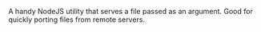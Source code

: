 A handy NodeJS utility that serves a file passed as an argument. Good for quickly porting files from remote servers.
